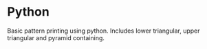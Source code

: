 # Python
Basic pattern printing using python.
Includes lower triangular, upper triangular and pyramid containing.
